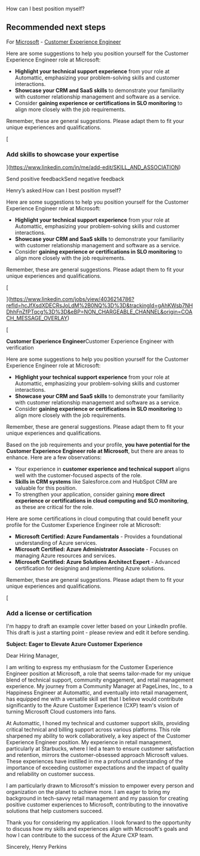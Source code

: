 How can I best position myself?


## Recommended next steps

For [Microsoft](https://www.linkedin.com/company/microsoft/) - [Customer Experience Engineer](https://www.linkedin.com/jobs/view/4036214786/)

Here are some suggestions to help you position yourself for the Customer Experience Engineer role at Microsoft:

- **Highlight your technical support experience** from your role at Automattic, emphasizing your problem-solving skills and customer interactions.
- **Showcase your CRM and SaaS skills** to demonstrate your familiarity with customer relationship management and software as a service.
- Consider **gaining experience or certifications in SLO monitoring** to align more closely with the job requirements.

Remember, these are general suggestions. Please adapt them to fit your unique experiences and qualifications.

[

### **Add skills to showcase your expertise**

](https://www.linkedin.com/in/me/add-edit/SKILL_AND_ASSOCIATION)

Send positive feedbackSend negative feedback

Henry’s asked:How can I best position myself?



Here are some suggestions to help you position yourself for the Customer Experience Engineer role at Microsoft:

- **Highlight your technical support experience** from your role at Automattic, emphasizing your problem-solving skills and customer interactions.
- **Showcase your CRM and SaaS skills** to demonstrate your familiarity with customer relationship management and software as a service.
- Consider **gaining experience or certifications in SLO monitoring** to align more closely with the job requirements.

Remember, these are general suggestions. Please adapt them to fit your unique experiences and qualifications.

[](https://www.linkedin.com/jobs/view/4036214786?refId=hcJfXsdXDECRsJoLdM%2B0NQ%3D%3D&trackingId=gAhKWsb7NHDhhFnZfPTqcg%3D%3D&eBP=NON_CHARGEABLE_CHANNEL&origin=COACH_MESSAGE_OVERLAY)

[](https://www.linkedin.com/jobs/view/4036214786?refId=hcJfXsdXDECRsJoLdM%2B0NQ%3D%3D&trackingId=gAhKWsb7NHDhhFnZfPTqcg%3D%3D&eBP=NON_CHARGEABLE_CHANNEL&origin=COACH_MESSAGE_OVERLAY)

[](https://www.linkedin.com/jobs/view/4036214786?refId=hcJfXsdXDECRsJoLdM%2B0NQ%3D%3D&trackingId=gAhKWsb7NHDhhFnZfPTqcg%3D%3D&eBP=NON_CHARGEABLE_CHANNEL&origin=COACH_MESSAGE_OVERLAY)

[







](https://www.linkedin.com/jobs/view/4036214786?refId=hcJfXsdXDECRsJoLdM%2B0NQ%3D%3D&trackingId=gAhKWsb7NHDhhFnZfPTqcg%3D%3D&eBP=NON_CHARGEABLE_CHANNEL&origin=COACH_MESSAGE_OVERLAY)

[

**Customer Experience Engineer**Customer Experience Engineer with verification



Here are some suggestions to help you position yourself for the Customer Experience Engineer role at Microsoft:

- **Highlight your technical support experience** from your role at Automattic, emphasizing your problem-solving skills and customer interactions.
- **Showcase your CRM and SaaS skills** to demonstrate your familiarity with customer relationship management and software as a service.
- Consider **gaining experience or certifications in SLO monitoring** to align more closely with the job requirements.

Remember, these are general suggestions. Please adapt them to fit your unique experiences and qualifications.


Based on the job requirements and your profile, **you have potential for the Customer Experience Engineer role at Microsoft**, but there are areas to enhance. Here are a few observations:

- Your experience in **customer experience and technical support** aligns well with the customer-focused aspects of the role.
- **Skills in CRM systems** like Salesforce.com and HubSpot CRM are valuable for this position.
- To strengthen your application, consider gaining **more direct experience or certifications in cloud computing and SLO monitoring**, as these are critical for the role.



Here are some certifications in cloud computing that could benefit your profile for the Customer Experience Engineer role at Microsoft:

- **Microsoft Certified: Azure Fundamentals** - Provides a foundational understanding of Azure services.
- **Microsoft Certified: Azure Administrator Associate** - Focuses on managing Azure resources and services.
- **Microsoft Certified: Azure Solutions Architect Expert** - Advanced certification for designing and implementing Azure solutions.

Remember, these are general suggestions. Please adapt them to fit your unique experiences and qualifications.

[

### **Add a license or certification**

I'm happy to draft an example cover letter based on your LinkedIn profile. This draft is just a starting point - please review and edit it before sending.

**Subject: Eager to Elevate Azure Customer Experience**

Dear Hiring Manager,

I am writing to express my enthusiasm for the Customer Experience Engineer position at Microsoft, a role that seems tailor-made for my unique blend of technical support, community engagement, and retail management experience. My journey from a Community Manager at PageLines, Inc., to a Happiness Engineer at Automattic, and eventually into retail management, has equipped me with a versatile skill set that I believe would contribute significantly to the Azure Customer Experience (CXP) team's vision of turning Microsoft Cloud customers into fans.

At Automattic, I honed my technical and customer support skills, providing critical technical and billing support across various platforms. This role sharpened my ability to work collaboratively, a key aspect of the Customer Experience Engineer position. My experience in retail management, particularly at Starbucks, where I led a team to ensure customer satisfaction and retention, mirrors the customer-obsessed approach Microsoft values. These experiences have instilled in me a profound understanding of the importance of exceeding customer expectations and the impact of quality and reliability on customer success.

I am particularly drawn to Microsoft's mission to empower every person and organization on the planet to achieve more. I am eager to bring my background in tech-savvy retail management and my passion for creating positive customer experiences to Microsoft, contributing to the innovative solutions that help customers succeed.

Thank you for considering my application. I look forward to the opportunity to discuss how my skills and experiences align with Microsoft's goals and how I can contribute to the success of the Azure CXP team.

Sincerely, Henry Perkins